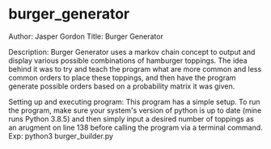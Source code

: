 # burger_generator
Author: Jasper Gordon
Title: Burger Generator

Description: Burger Generator uses a markov chain concept to output and display various possible combinations of hamburger toppings. The idea behind it was to try and teach the program what are more common and less common orders to place these toppings, and then have the program generate possible orders based on a probability matrix it was given.

Setting up and executing program: This program has a simple setup. To run the program, make sure your system's version of python is up to date (mine runs Python 3.8.5) and then simply input a desired number of toppings as an arugment on line 138 before calling the program via a terminal command. Exp: python3 burger_builder.py

